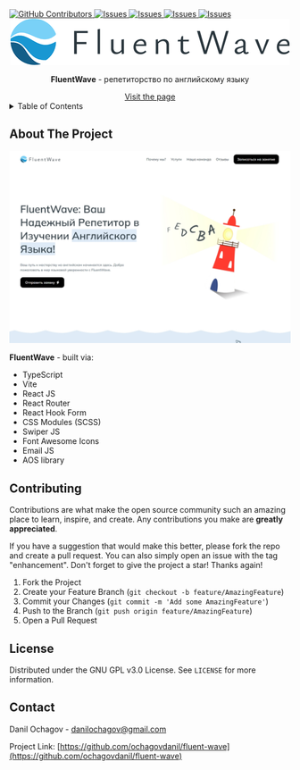 <!-- --------STATS-------- -->
 <a href="https://github.com/ochagovdanil/fluent-wave/graphs/contributors">
	<img alt="GitHub Contributors" src="https://img.shields.io/github/contributors/ochagovdanil/fluent-wave.svg" />
</a>
<a href="https://github.com/ochagovdanil/fluent-wave/network/members">
	<img alt="Issues" src="https://img.shields.io/github/forks/ochagovdanil/fluent-wave.svg" />
</a>
<a href="https://github.com/ochagovdanil/fluent-wave/stargazers">
	<img alt="Issues" src="https://img.shields.io/github/stars/ochagovdanil/fluent-wave.svg" />
</a>
<a href="https://github.com/ochagovdanil/fluent-wave/issues">
	<img alt="Issues" src="https://img.shields.io/github/issues/ochagovdanil/fluent-wave.svg" />
</a>
<a href="https://opensource.org/licenses/MIT">
	<img alt="Issues" src="https://img.shields.io/badge/License-GPLv3-yellow.svg" />
</a>

<!-- --------LOGO-------- -->
<br />
<div align="center">
	<img src="./preview/logo-black.png" alt="Logo" />
	<p><strong>FluentWave</strong> - репетиторство по английскому языку</p>
	<a href="https://fluent-wave.web.app/" target="_blank">Visit the page</a>
</div>

<!-- --------TABLE OF CONTENTS-------- -->
<details>
  <summary>Table of Contents</summary>
  <ol>
    <li>
      <a href="#about-the-project">About The Project</a>
    </li>
    <li><a href="#contributing">Contributing</a></li>
    <li><a href="#license">License</a></li>
    <li><a href="#contact">Contact</a></li>
  </ol>
</details>

<!-- --------ABOUT THE PROJECT-------- -->

## About The Project

<div align="center">
	<img src="./preview/header.jpg" alt="Preview" />
</div>
<p><strong>FluentWave</strong> - built via:</p>
<ul>
	<li>TypeScript</li>
	<li>Vite</li>
	<li>React JS</li>
	<li>React Router</li>
	<li>React Hook Form</li>
	<li>CSS Modules (SCSS)</li>
	<li>Swiper JS</li>
	<li>Font Awesome Icons</li>
	<li>Email JS</li>
	<li>AOS library</li>
</ul>

<!-- --------CONTRIBUTING-------- -->

## Contributing

Contributions are what make the open source community such an amazing place to learn, inspire, and create. Any contributions you make are **greatly appreciated**.

If you have a suggestion that would make this better, please fork the repo and create a pull request. You can also simply open an issue with the tag "enhancement".
Don't forget to give the project a star! Thanks again!

1. Fork the Project
2. Create your Feature Branch (`git checkout -b feature/AmazingFeature`)
3. Commit your Changes (`git commit -m 'Add some AmazingFeature'`)
4. Push to the Branch (`git push origin feature/AmazingFeature`)
5. Open a Pull Request

<!-- --------LICENSE-------- -->

## License

Distributed under the GNU GPL v3.0 License. See `LICENSE` for more information.

<!-- --------CONTACT-------- -->

## Contact

Danil Ochagov - danilochagov@gmail.com

Project Link: [https://github.com/ochagovdanil/fluent-wave](https://github.com/ochagovdanil/fluent-wave)
